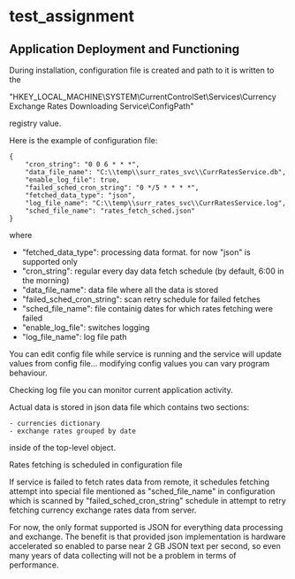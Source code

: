 # test_assignment

## Application Deployment and Functioning

During installation, configuration file is created and path to it is written
to the

"HKEY_LOCAL_MACHINE\SYSTEM\CurrentControlSet\Services\Currency Exchange Rates Downloading Service\ConfigPath"

registry value.

Here is the example of configuration file:

```
{
    "cron_string": "0 0 6 * * *",
    "data_file_name": "C:\\temp\\surr_rates_svc\\CurrRatesService.db",
    "enable_log_file": true,
    "failed_sched_cron_string": "0 */5 * * * *",
    "fetched_data_type": "json",
    "log_file_name": "C:\\temp\\surr_rates_svc\\CurrRatesService.log",
    "sched_file_name": "rates_fetch_sched.json"
}
```

where

- "fetched_data_type": processing data format. for now "json" is supported only
- "cron_string": regular every day data fetch schedule (by default, 6:00 in the morning)
- "data_file_name": data file where all the data is stored
- "failed_sched_cron_string": scan retry schedule for failed fetches
- "sched_file_name": file containig dates for which rates fetching were failed
- "enable_log_file": switches logging
- "log_file_name": log file path

You can edit config file while service is running and the service will
update values from config file... modifying config values you can vary
program behaviour.

Checking log file you can monitor current application activity.

Actual data is stored in json data file which contains two sections:

    - currencies dictionary
    - exchange rates grouped by date
    
inside of the top-level object.

Rates fetching is scheduled in configuration file

If service is failed to fetch rates data from remote, it schedules fetching
attempt into special file mentioned as "sched_file_name" in configuration which
is scanned by "failed_sched_cron_string" schedule in attempt to retry fetching
currency exchange rates data from server.

For now, the only format supported is JSON for everything data processing
and exchange. The benefit is that provided json implementation is hardware
accelerated so enabled to parse near 2 GB JSON text per second, so even many
years of data collecting will not be a problem in terms of performance.
